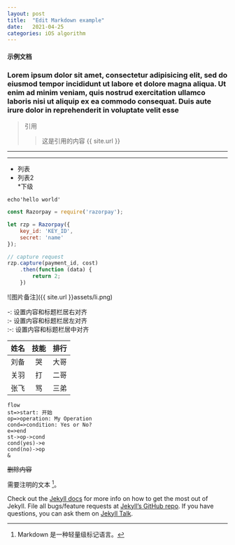 ```yaml
---
layout: post
title:  "Edit Markdown example"
date:   2021-04-25
categories: iOS algorithm
---
```

#### 示例文档

### Lorem ipsum dolor sit amet, consectetur adipisicing elit, sed do eiusmod tempor incididunt ut labore et dolore magna aliqua. Ut enim ad minim veniam, quis nostrud exercitation ullamco laboris nisi ut aliquip ex ea commodo consequat. Duis aute irure dolor in reprehenderit in voluptate velit esse

> 引用
>>这是引用的内容   {{ site.url }}
------
*****

* 列表
* 列表2   
   *下级

`echo'hello world'`

```javascript
const Razorpay = require('razorpay');

let rzp = Razorpay({
	key_id: 'KEY_ID',
	secret: 'name'
});

// capture request
rzp.capture(payment_id, cost)
	.then(function (data) {
		return 2;
	})
```

![图片备注]({{ site.url }}assets/li.png)

-: 设置内容和标题栏居右对齐  
:- 设置内容和标题栏居左对齐  
:-: 设置内容和标题栏居中对齐  

姓名|技能|排行
--|:--:|--:
刘备|哭|大哥
关羽|打|二哥
张飞|骂|三弟



```
flow
st=>start: 开始
op=>operation: My Operation
cond=>condition: Yes or No?
e=>end
st->op->cond
cond(yes)->e
cond(no)->op
&
```

~~删除内容~~


需要注明的文本 [^MarkDown]。
[^MarkDown]:Markdown 是一种轻量级标记语言。

Check out the [Jekyll docs][jekyll-docs] for more info on how to get the most out of Jekyll. File all bugs/feature requests at [Jekyll’s GitHub repo][jekyll-gh]. If you have questions, you can ask them on [Jekyll Talk][jekyll-talk].

[//]: 文中内容超链接
[jekyll-docs]: https://jekyllrb.com/docs/home
[jekyll-gh]:   https://github.com/jekyll/jekyll
[jekyll-talk]: https://talk.jekyllrb.com/
